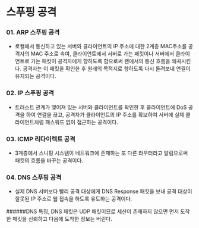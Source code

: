 # 스푸핑 공격

### 01. ARP 스푸핑 공격

- 로컬에서 통신하고 있는 서버와 클라이언트의 IP  주소에 대한 2계층 MAC주소를 공격자의 MAC 주소로 속여, 클라이언트에서 서버로 가는 패킷이나 서버에서 클라이언트로 가는 패킷이 공격자에게 향하도록 함으로써 랜에서의 통신 흐름을 왜곡시킨다. 공격자는 이 패킷을 확인한 후 원래의 목적지로 향하도록 다시 돌려보내 연결이 유지되는 공격이다.

### 02. IP 스푸핑 공격

- 트러스트 관계가 맺어져 있는 서버와 클라이언트를 확인한 후 클라이언트에 DoS 공격을 하여 연결을 끊고, 공격자가 클라이언트의 IP 주소를 확보하여 서버에 실제 클라이언트처럼 패스워드 없이 접근하는 공격이다.

### 03. ICMP 리다이렉트 공격

- 3계층에서 스니핑 시스템이 네트워크에 존재하는 또 다른 라우터라고 알림으로써 패킷의 흐름을 바꾸는 공격이다.

### 04. DNS 스푸핑 공격

- 실제 DNS 서버보다 빨리 공격 대상에게 DNS Response 패킷을 보내 공격 대상이 잘못된 IP 주소로 웹 접속을 하도록 유도하는 공격이다.



######DNS 특징, DNS 패킷은 UDP 패킷이므로 세션이 존재하지 않으면 먼저 도착한 패킷을 신뢰하고 다음에 도착한 정보는 버린다.
